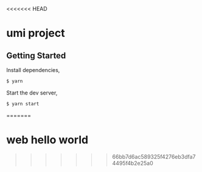 <<<<<<< HEAD
# umi project

## Getting Started

Install dependencies,

```bash
$ yarn
```

Start the dev server,

```bash
$ yarn start
```
=======
# web hello world
>>>>>>> 66bb7d6ac589325f4276eb3dfa74495f4b2e25a0
